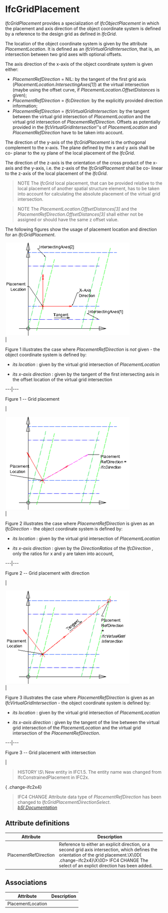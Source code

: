 IfcGridPlacement
================
_IfcGridPlacement_ provides a specialization of _IfcObjectPlacement_ in which
the placement and axis direction of the object coordinate system is defined by
a reference to the design grid as defined in _IfcGrid_.  
  
The location of the object coordinate system is given by the attribute
_PlacementLocation_. It is defined as an _IfcVirtualGridIntersection_, that
is, an intersection between two grid axes with optional offsets.  
  
The axis direction of the x-axis of the object coordinate system is given
either:  
  
* _PlacementRefDirection_ = NIL: by the tangent of the first grid axis (_PlacementLocation.IntersectingAxes[1]_) at the virtual intersection (maybe using the offset curve, if _PlacementLocation.OffsetDistances_ is given);  
* _PlacementRefDirection_ = _IfcDirection_: by the explicitly provided direction information;  
* _PlacementRefDirection_ = _IfcVirtualGridIntersection_: by the tangent between the virtual grid intersection of _PlacementLocation_ and the virtual grid intersection of _PlacementRefDirection_. Offsets as potentially provided in the _IfcVirtualGridIntersection_''s of _PlacementLocation_ and _PlacementRefDirection_ have to be taken into account.  
  
The direction of the y-axis of the _IfcGridPlacement_ is the orthogonal
complement to the x-axis. The plane defined by the x and y axis shall be co-
planar to the xy plane of the local placement of the _IfcGrid_.  
  
The direction of the z-axis is the orientation of the cross product of the
x-axis and the y-axis, i.e. the z-axis of the _IfcGridPlacement_ shall be co-
linear to the z-axis of the local placement of the _IfcGrid_.  
  
> NOTE  The _IfcGrid_ local placement, that can be provided relative to the
> local placement of another spatial structure element, has to be taken into
> account for calculating the absolute placement of the virtual grid
> intersection.  
  
> NOTE  The _PlacementLocation.OffsetDistances[3]_ and the
> _PlacementRefDirection.OffsetDistances[3]_ shall either not be assigned or
> should have the same z offset value.  
  
The following figures show the usage of placement location and direction for
an _IfcGridPlacement_.  
  
  
![without ref direction](../figures/ifcgridplacement-layout1.png)  
|  

Figure 1 illustrates the case where _PlacementRefDirection_ is _not_ given -
the object coordinate system is defined by:

  

  

  *  _its location_ : given by the virtual grid intersection of _PlacementLocation_
  

  *  _its x-axis direction_ : given by the tangent of the first intersecting axis in the offset location of the virtual grid intersection
  

  
  
  
---|---  
  

Figure 1 -- Grid placement

  
|  
  
  
  
  
  
  
![with ref direction](../figures/ifcgridplacement-layout3.png)  
|  

Figure 2 illustrates the case where _PlacementRefDirection_ is given as an
_IfcDirection_ \- the object coordinate system is defined by:  

  

  *  _its location_ : given by the virtual grid intersection of _PlacementLocation_
  

  *  _its x-axis direction_ : given by the _DirectionRatios_ of the _IfcDirection_ , only the ratios for x and y are taken into account,
  

  
  
  
---|---  
  

Figure 2 -- Grid placement with direction

  
|  
  
  
  
  
  
![with ref direction](../figures/ifcgridplacement-layout2.png)  
|  

Figure 3 illustrates the case where _PlacementRefDirection_ is given as an
_IfcVirtualGridIntersection_ \- the object coordinate system is defined by:  

  

  *  _its location_ : given by the virtual grid intersection of _PlacementLocation_
  

  *  _its x-axis direction_ : given by the tangent of the line between the virtual grid intersection of the _PlacementLocation_ and the virtual grid intersection of the _PlacementRefDirection_.
  

  
  
  
---|---  
  

Figure 3 -- Grid placement with intersection

  
|  
  
  
  
  
> HISTORY \S\ New entity in IFC1.5. The entity name was changed from
> IfcConstrainedPlacement in IFC2x.  
  
{ .change-ifc2x4}  
> IFC4 CHANGE Attribute data type of _PlacementRefDirection_ has been changed
> to _IfcGridPlacementDirectionSelect_.  
[ _bSI
Documentation_](https://standards.buildingsmart.org/IFC/DEV/IFC4_2/FINAL/HTML/schema/ifcgeometricconstraintresource/lexical/ifcgridplacement.htm)


Attribute definitions
---------------------
| Attribute             | Description                                                                                                                                                                                                                    |
|-----------------------|--------------------------------------------------------------------------------------------------------------------------------------------------------------------------------------------------------------------------------|
| PlacementRefDirection | Reference to either an explicit direction, or a second grid axis intersection, which defines the orientation of the grid placement.\X\0D{ .change-ifc2x4}\X\0D> IFC4 CHANGE The select of an explict direction has been added. |

Associations
------------
| Attribute         | Description   |
|-------------------|---------------|
| PlacementLocation |               |

